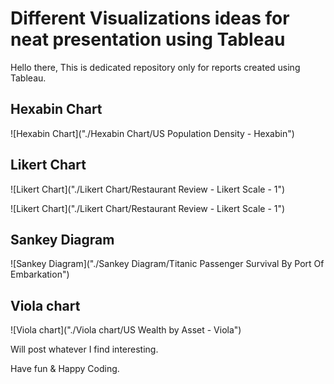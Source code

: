 # Different Visualizations ideas for neat presentation using Tableau

Hello there, 
This is dedicated repository only for reports created using Tableau.


## Hexabin Chart
![Hexabin Chart]("./Hexabin Chart/US Population Density - Hexabin")

## Likert Chart
![Likert Chart]("./Likert Chart/Restaurant Review - Likert Scale - 1")

![Likert Chart]("./Likert Chart/Restaurant Review - Likert Scale - 1")

## Sankey Diagram
![Sankey Diagram]("./Sankey Diagram/Titanic Passenger Survival By Port Of Embarkation")

## Viola chart
![Viola chart]("./Viola chart/US Wealth by Asset - Viola")


Will post whatever I find interesting.

Have fun & Happy Coding.
